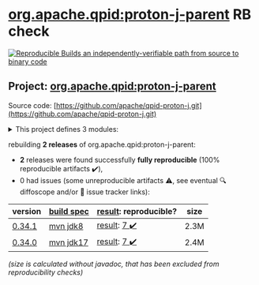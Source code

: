 [org.apache.qpid:proton-j-parent](https://central.sonatype.com/artifact/org.apache.qpid/proton-j-parent/versions) RB check
=======

[![Reproducible Builds](https://reproducible-builds.org/images/logos/rb.svg) an independently-verifiable path from source to binary code](https://reproducible-builds.org/)

## Project: [org.apache.qpid:proton-j-parent](https://central.sonatype.com/artifact/org.apache.qpid/proton-j-parent/versions)

Source code: [https://github.com/apache/qpid-proton-j.git](https://github.com/apache/qpid-proton-j.git)

<details><summary>This project defines 3 modules:</summary>

* [org.apache.qpid:apache-qpid-proton-j](https://central.sonatype.com/artifact/org.apache.qpid/apache-qpid-proton-j/0.34.1)
* [org.apache.qpid:proton-j](https://central.sonatype.com/artifact/org.apache.qpid/proton-j/0.34.1)
* [org.apache.qpid:proton-j-parent](https://central.sonatype.com/artifact/org.apache.qpid/proton-j-parent/0.34.1)
</details>

rebuilding **2 releases** of org.apache.qpid:proton-j-parent:
- **2** releases were found successfully **fully reproducible** (100% reproducible artifacts :heavy_check_mark:),
- 0 had issues (some unreproducible artifacts :warning:, see eventual :mag: diffoscope and/or :memo: issue tracker links):

| version | [build spec](/BUILDSPEC.md) | [result](https://reproducible-builds.org/docs/jvm/): reproducible? | size |
| -- | --------- | ------ | -- |
| [0.34.1](https://central.sonatype.com/artifact/org.apache.qpid/proton-j-parent/0.34.1/pom) | [mvn jdk8](proton-j-0.34.1.buildspec) | [result](proton-j-parent-0.34.1.buildinfo): [7 :heavy_check_mark: ](proton-j-parent-0.34.1.buildcompare) | 2.3M |
| [0.34.0](https://central.sonatype.com/artifact/org.apache.qpid/proton-j-parent/0.34.0/pom) | [mvn jdk17](proton-j-0.34.0.buildspec) | [result](proton-j-parent-0.34.0.buildinfo): [7 :heavy_check_mark: ](proton-j-parent-0.34.0.buildcompare) | 2.4M |

<i>(size is calculated without javadoc, that has been excluded from reproducibility checks)</i>

